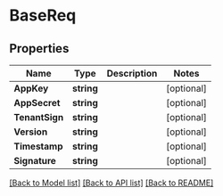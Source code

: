# BaseReq

## Properties

Name | Type | Description | Notes
------------ | ------------- | ------------- | -------------
**AppKey** | **string** |  | [optional] 
**AppSecret** | **string** |  | [optional] 
**TenantSign** | **string** |  | [optional] 
**Version** | **string** |  | [optional] 
**Timestamp** | **string** |  | [optional] 
**Signature** | **string** |  | [optional] 

[[Back to Model list]](../README.md#documentation-for-models) [[Back to API list]](../README.md#documentation-for-api-endpoints) [[Back to README]](../README.md)


